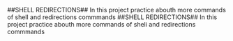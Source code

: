 ##SHELL REDIRECTIONS##
In this project practice abouth more commands of shell and redirections commmands ##SHELL REDIRECTIONS##
In this project practice abouth more commands of sheli and redirections commmands 
